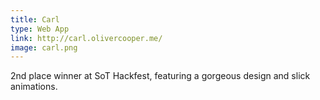 ```yaml
---
title: Carl
type: Web App
link: http://carl.olivercooper.me/
image: carl.png
---
```


2nd place winner at SoT Hackfest, featuring a gorgeous design and slick animations.